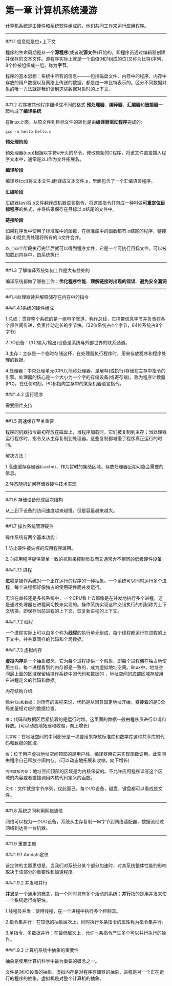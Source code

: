 # 第一章 计算机系统漫游

计算机系统是由硬件和系统软件组成的，他们共同工作来运行应用程序。

---
##1.1 信息就是位+上下文

程序的生命周期是从一个**源程序**(或者说**源文件**)开始的，即程序员通过编辑器创建并保存的文本文件。源程序实际上就是一个由值0和1组成的位(又称为比特)序列，8个位被组织成一组，称为**字节**。

程序的基本思想：系统中所有的信息———包括磁盘文件、内存中的程序、内存中存放的用户数据以及网络上传送的数据，都是由一串比特表示的。区分不同数据对象的唯一方法就是我们读到这些数据对象时的上下文。

---
##1.2 程序被其他程序翻译成不同的格式
**预处理器**、**编译器**、**汇编器**和**链接器**一起构成了**编译系统**

在linux上面，从原文件到目标文件的转化是由**编译器驱动程序**完成的:
```
gcc -o hello hello.c
```
**预处理阶段**

预处理器(cpp)根据以字符#开头的命令，修改原始的C程序，将该文件直接插入程序文本中，通常是以.i作为文件拓展名。

**编译阶段**

编译器(ccl)将文本文件.i翻译成文本文件.s，里面包含了一个汇编语言程序。

**汇编阶段**

汇编器(as)将.s文件翻译成机器语言指令，将这些指令打包成一种叫做**可重定位目标程序**的格式，并将结果保存在目标以.o结尾的文件中。

**链接阶段**

如果程序当中使用了标准库中的函数，在标准库中的函数都有.o结尾的程序，链接器(ld)就负责处理将所有的.o文件合并。

以上四个阶段执行完毕后就可以得到程序文件，它是一个可执行目标文件，可以被加载到内存中，由系统执行

---
##1.3 了解编译系统如何工作是大有益处的

编译系统都做了哪些工作：**优化程序性能**、**理解链接时出现的错误**、**避免安全漏洞**

---
##1.4处理器读并解释储存在内存中的指令

###1.4.1系统的硬件组成

1.总线：贯穿整个系统的是一组电子管道，称作总线，它携带信息字节并负责在各个部件间传递，负责传动定长的字节快。(32位系统占4个字节，64位系统占8个字节)

2.I/O设备：I/O(输入/输出)设备是系统与外部世界的联系通道。

3.主存：主存是一个临时存储这杯，在处理器执行程序时，用来存放程序和程序处理的数据。

4.处理器：中央处理单元(CPU),简称处理器，是解释(或执行)存储在主存中指令的引擎。处理器的核心是一个大小为一个字的存储设备(或寄存器)，称为程序计数器(PC)。在任何时刻，PC都指向主存中的某条机器语言指令。

###1.4.2 运行程序

需要图片支持

---
##1.5 高速缓存至关重要

程序的机器指令最初存放在磁盘上，当程序加载时，它们被复制到主存；当处理器运行程序时，指令又从主存复制到处理器。这些复制都减慢了程序真正运行的时间。

解决方法：

1.高速缓存存储器(cache)，作为暂时的集结区域，存放处理器近期可能会需要的信息。

2.静态随机访问存储器硬件技术实现

---
##1.6 存储设备形成层次结构

从上到下设备的访问速度越来越慢，但是容量越来越大。

---
##1.7 操作系统管理硬件

操作系统有两个基本功能：

1.防止硬件被失控的应用程序滥用。

2.向应用程序提供简单一致的机制来控制负载而又通常大不相同的低级硬件设备。

###1.7.1 进程

**进程**是操作系统对一个正在运行的程序的一种抽象。一个系统可以同时运行多个进程，每个进程都好像独占的使用硬件而并发运行。

无论在单核还是多核系统中，一个CPU看上去都像是在并发地执行多个进程，这是通过处理器在进程间切换来实现的。操作系统实现这种交错执行的机制称为上下文切换。即保存当前进程的上下文，恢复新进程的上下文。

###1.7.2 线程

一个进程实际上可以由多个称为**线程**的执行单元组成，每个线程都运行在进程的上下文中，并共享同样的代码和全局数据。

###1.7.3 虚拟内存

**虚拟内存**是一个抽象概念，它为每个进程提供一个假象，即每个进程偶在独占地使用主存。每个进程看到的内存都是一致的，成为虚拟地址空间。linux中，地址空间最上面的区域保留给操作系统中的代码和数据的
，地址空间的底部区域存放用户进程定义的代码和数据。

内存结构介绍:

`程序代码和数据`：对所有的进程来说，代码是从同意固定地址开始，紧接着的是C全局变量相对应的数据位置。

`堆`：代码和数据区后紧接着的是运行时堆。这里面的数据一般由程序员进行申请和释放。(可以动态地拓展和收缩，向上增长)

`共享库`：在地址空间的中间部分是一块要用来存放标准库和数学库这种共享库的代码和数据的区域。

`栈`：位于用户虚拟地址空间顶部的是用户栈，编译器用它来实现函数调用。此空间由程序自己释放空间内存。(可以动态地拓展和收缩，向下增长)

`内核虚拟内存`：地址空间顶部的区域是为内核保留的。不允许应用程序读写这个区域的内容或者直接调用内核代码定义的函数。

`文件`：文件就是字节序列，仅此而已，每个I/O设备，磁盘，键盘都可以看成是文件。

---
##1.8 系统之间利用网络通信

网络可以视为一个I/O设备，系统从主存复制一串字节到网络适配器，数据流经过网络到达另一台机器。

---
##1.9 重要主题

###1.9.1 Amdahi定律

该定律的主题思想是，当我们对系统分某个部分加速时，对其系统整体性能的影响取决于该部分的重要性和加速程度。

###1.9.2 并发和并行

**并发**是一个通用的概念，指一个同时具有多个活动的系统；**并行**指的是用并发来使一个系统运行得更快。

1.线程及并发：使用线程，在一个进程中执行多个控制流。

2.指令集并行：在较低的抽象层次上，同时执行多条指令的属性称为指令集并行。

3.单指令、多数据并行：在最低层次上，允许一条指令产生多个可以并行执行的操作。

###1.9.3 计算机系统中抽象的重要性

抽象是使用计算机科学中最为重要的概念之一。

文件是对I/O设备的抽象，虚拟内存是对程序存储器的抽象，进程是对一个正在运行的程序的抽象，虚拟机是对整个计算机的抽象。